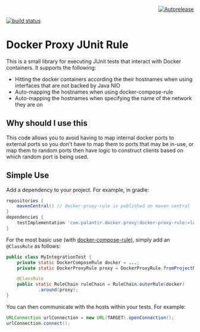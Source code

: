 <p align="right">
<a href="https://autorelease.general.dmz.palantir.tech/palantir/docker-proxy-rule"><img src="https://img.shields.io/badge/Perform%20an-Autorelease-success.svg" alt="Autorelease"></a>
</p>

[![build status](https://circleci.com/gh/palantir/docker-proxy-rule.svg?syle=shield)](https://circleci.com/gh/palantir/docker-proxy-rule)

Docker Proxy JUnit Rule
=======================

This is a small library for executing JUnit tests that interact with Docker containers. It supports the following:

 - Hitting the docker containers according the their hostnames when using interfaces that are not backed by Java NIO
 - Auto-mapping the hostnames when using docker-compose-rule
 - Auto-mapping the hostnames when specifying the name of the network they are on

Why should I use this
---------------------

This code allows you to avoid having to map internal docker ports to external ports so you don't have to map them to ports that may be in-use, or map them to random ports then have logic to construct clients based on which random port is being used.

Simple Use
----------

Add a dependency to your project. For example, in gradle:

```groovy
repositories {
    mavenCentral() // docker-proxy-rule is published on maven central
}
dependencies {
    testImplementation 'com.palantir.docker.proxy:docker-proxy-rule:<latest-tag>'
}
```

For the most basic use (with [docker-compose-rule](https://github.com/palantir/docker-compose-rule)), simply add an `@ClassRule` as follows:

```java
public class MyIntegrationTest {
    private static DockerComposeRule docker = ...;
    private static DockerProxyRule proxy = DockerProxyRule.fromProjectName(docker.projectName());

    @ClassRule
    public static RuleChain ruleChain = RuleChain.outerRule(docker)
            .around(proxy);
}
```

You can then communicate with the hosts within your tests. For example:
```java
URLConnection urlConnection = new URL(TARGET).openConnection();
urlConnection.connect();
```
